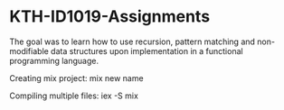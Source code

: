 # KTH-ID1019-Assignments

The goal was to  learn how to use recursion, pattern matching and non-modifiable data structures upon implementation in a functional programming language.



Creating mix project: mix new name

Compiling multiple files: iex -S mix
